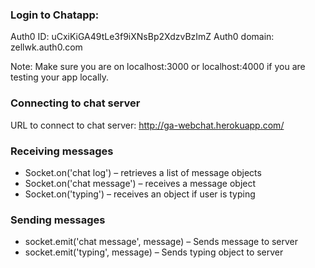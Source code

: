 ### Login to Chatapp:
Auth0 ID: uCxiKiGA49tLe3f9iXNsBp2XdzvBzImZ
Auth0 domain: zellwk.auth0.com

Note: Make sure you are on localhost:3000 or localhost:4000 if you are testing your app locally.

### Connecting to chat server

URL to connect to chat server: http://ga-webchat.herokuapp.com/

### Receiving messages 

- Socket.on('chat log') – retrieves a list of message objects
- Socket.on('chat message') – receives a message object
- Socket.on('typing') – receives an object if user is typing

### Sending messages 

- socket.emit('chat message', message) – Sends message to server
- socket.emit('typing', message) – Sends typing object to server
